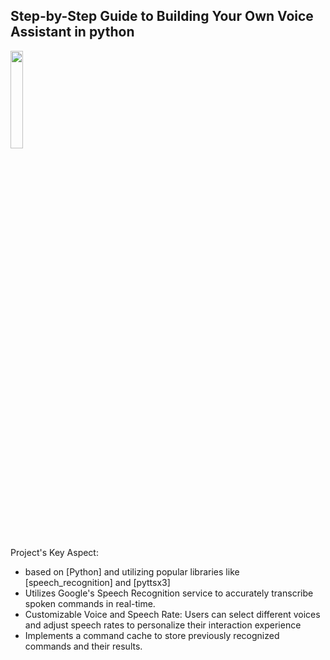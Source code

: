 ## Step-by-Step Guide to Building Your Own Voice Assistant in python

<div>
  <img src="https://github.com/salimizel/Voice-Assistance/blob/master/gif.gif" style="width: 20%;">
</div>


Project's Key Aspect:

- based on [Python] and utilizing popular libraries like [speech_recognition] and [pyttsx3]
-  Utilizes Google's Speech Recognition service to accurately transcribe spoken commands in real-time.
- Customizable Voice and Speech Rate: Users can select different voices and adjust speech rates to personalize their interaction experience
- Implements a command cache to store previously recognized commands and their results.

